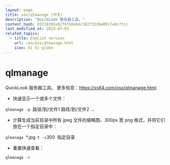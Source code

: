 ```yaml
---
layout: page
title: osx/qlmanage (中文)
description: "QuickLook 服务器工具。"
content_hash: 03728392e82f6f684b4c192f3310e8917e8c7fcc
last_modified_at: 2023-07-03
related_topics:
  - title: English version
    url: /en/osx/qlmanage.html
    icon: bi bi-globe
---
```

# qlmanage

QuickLook 服务器工具。
更多信息：<https://ss64.com/osx/qlmanage.html>.

- 快速显示一个或多个文件：

`qlmanage -p `<span class="tldr-var badge badge-pill bg-dark-lm bg-white-dm text-white-lm text-dark-dm font-weight-bold">路径/到/文件1 路径/到/文件2 ...</span>

- 计算生成当前目录中所有 jpeg 文件的缩略图，300px 宽 png 格式，并将它们放在一个指定目录中：

`qlmanage `<span class="tldr-var badge badge-pill bg-dark-lm bg-white-dm text-white-lm text-dark-dm font-weight-bold">*.jpg</span>` -t -s `<span class="tldr-var badge badge-pill bg-dark-lm bg-white-dm text-white-lm text-dark-dm font-weight-bold">300</span>` `<span class="tldr-var badge badge-pill bg-dark-lm bg-white-dm text-white-lm text-dark-dm font-weight-bold">指定目录</span>

- 重置快速查看：

`qlmanage -r`
